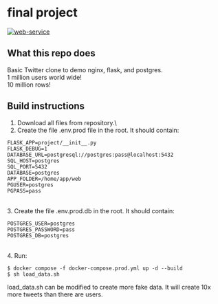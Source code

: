 # final project
[![web-service](https://github.com/RyanL-N/csci143-final/actions/workflows/web-service.yml/badge.svg)](https://github.com/RyanL-N/csci143-final/actions/workflows/web-service.yml)

## What this repo does
Basic Twitter clone to demo nginx, flask, and postgres. \
1 million users world wide! \
10 million rows!

## Build instructions
1. Download all files from repository.\
2. Create the file .env.prod file in the root. It should contain:
```
FLASK_APP=project/__init__.py
FLASK_DEBUG=1
DATABASE_URL=postgresql://postgres:pass@localhost:5432
SQL_HOST=postgres
SQL_PORT=5432
DATABASE=postgres
APP_FOLDER=/home/app/web
PGUSER=postgres
PGPASS=pass
```
\
3. Create the file .env.prod.db in the root. It should contain:
```
POSTGRES_USER=postgres
POSTGRES_PASSWORD=pass
POSTGRES_DB=postgres
```
\
4. Run: 
```
$ docker compose -f docker-compose.prod.yml up -d --build
$ sh load_data.sh

```
load_data.sh can be modified to create more fake data. It will create 10x more tweets than there are users.


